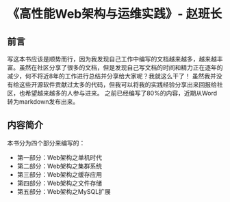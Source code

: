 # 《高性能Web架构与运维实践》- 赵班长

## 前言

写这本书应该是顺势而行，因为我发现自己工作中编写的文档越来越多，越来越丰富。虽然在社区分享了很多的文档，但是发现自己写文档的时间和精力正在逐年的减少，何不将近8年的工作进行总结并分享给大家呢？我就这么干了！
虽然我并没有给这些开源软件贡献过太多的代码，但我可以将我的实践经验分享出来回报给社区，也希望越来越多的人参与进来。
之前已经编写了80%的内容，近期从Word转为markdown发布出来。

## 内容简介

  本书分为四个部分来编写的：
* 第一部分：Web架构之单机时代
* 第二部分：Web架构之集群系统
* 第三部分：Web架构之缓存应用
* 第四部分：Web架构之文件存储
* 第五部分：Web架构之MySQL扩展




